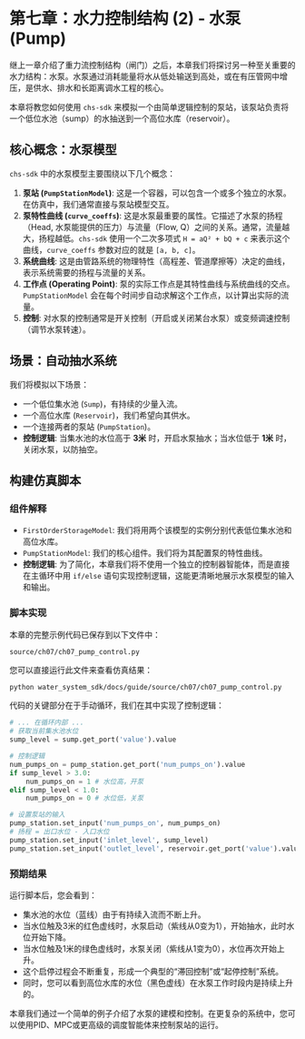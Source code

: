 # 第七章：水力控制结构 (2) - 水泵 (Pump)

继上一章介绍了重力流控制结构（闸门）之后，本章我们将探讨另一种至关重要的水力结构：水泵。水泵通过消耗能量将水从低处输送到高处，或在有压管网中增压，是供水、排水和长距离调水工程的核心。

本章将教您如何使用 `chs-sdk` 来模拟一个由简单逻辑控制的泵站，该泵站负责将一个低位水池（sump）的水抽送到一个高位水库（reservoir）。

## 核心概念：水泵模型

`chs-sdk` 中的水泵模型主要围绕以下几个概念：

1.  **泵站 (`PumpStationModel`)**: 这是一个容器，可以包含一个或多个独立的水泵。在仿真中，我们通常直接与泵站模型交互。
2.  **泵特性曲线 (`curve_coeffs`)**: 这是水泵最重要的属性。它描述了水泵的扬程（Head, 水泵能提供的压力）与流量（Flow, Q）之间的关系。通常，流量越大，扬程越低。`chs-sdk` 使用一个二次多项式 `H = aQ² + bQ + c` 来表示这个曲线，`curve_coeffs` 参数对应的就是 `[a, b, c]`。
3.  **系统曲线**: 这是由管路系统的物理特性（高程差、管道摩擦等）决定的曲线，表示系统需要的扬程与流量的关系。
4.  **工作点 (Operating Point)**: 泵的实际工作点是其特性曲线与系统曲线的交点。`PumpStationModel` 会在每个时间步自动求解这个工作点，以计算出实际的流量。
5.  **控制**: 对水泵的控制通常是开关控制（开启或关闭某台水泵）或变频调速控制（调节水泵转速）。

## 场景：自动抽水系统

我们将模拟以下场景：
*   一个低位集水池 (`Sump`)，有持续的少量入流。
*   一个高位水库 (`Reservoir`)，我们希望向其供水。
*   一个连接两者的泵站 (`PumpStation`)。
*   **控制逻辑**: 当集水池的水位高于 **3米** 时，开启水泵抽水；当水位低于 **1米** 时，关闭水泵，以防抽空。

## 构建仿真脚本

### 组件解释

*   `FirstOrderStorageModel`: 我们将用两个该模型的实例分别代表低位集水池和高位水库。
*   `PumpStationModel`: 我们的核心组件。我们将为其配置泵的特性曲线。
*   **控制逻辑**: 为了简化，本章我们将不使用一个独立的控制器智能体，而是直接在主循环中用 `if/else` 语句实现控制逻辑，这能更清晰地展示水泵模型的输入和输出。

### 脚本实现

本章的完整示例代码已保存到以下文件中：

`source/ch07/ch07_pump_control.py`

您可以直接运行此文件来查看仿真结果：

```bash
python water_system_sdk/docs/guide/source/ch07/ch07_pump_control.py
```

代码的关键部分在于手动循环，我们在其中实现了控制逻辑：

```python
# ... 在循环内部 ...
# 获取当前集水池水位
sump_level = sump.get_port('value').value

# 控制逻辑
num_pumps_on = pump_station.get_port('num_pumps_on').value
if sump_level > 3.0:
    num_pumps_on = 1 # 水位高，开泵
elif sump_level < 1.0:
    num_pumps_on = 0 # 水位低，关泵

# 设置泵站的输入
pump_station.set_input('num_pumps_on', num_pumps_on)
# 扬程 = 出口水位 - 入口水位
pump_station.set_input('inlet_level', sump_level)
pump_station.set_input('outlet_level', reservoir.get_port('value').value)
```

### 预期结果

运行脚本后，您会看到：
*   集水池的水位（蓝线）由于有持续入流而不断上升。
*   当水位触及3米的红色虚线时，水泵启动（紫线从0变为1），开始抽水，此时水位开始下降。
*   当水位触及1米的绿色虚线时，水泵关闭（紫线从1变为0），水位再次开始上升。
*   这个启停过程会不断重复，形成一个典型的“滞回控制”或“起停控制”系统。
*   同时，您可以看到高位水库的水位（黑色虚线）在水泵工作时段内是持续上升的。

本章我们通过一个简单的例子介绍了水泵的建模和控制。在更复杂的系统中，您可以使用PID、MPC或更高级的调度智能体来控制泵站的运行。
